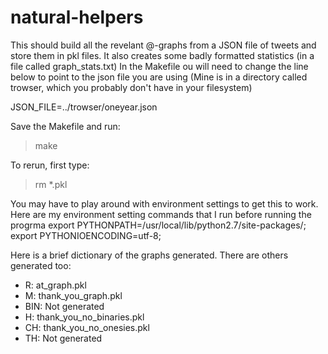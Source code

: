 # natural-helpers
 This should build all the revelant @-graphs from a JSON file of tweets and store them in pkl files.
It also creates some badly formatted statistics (in a file called graph_stats.txt)
In the Makefile ou will need to change the line below to point to the json file you are using 
(Mine is in a directory called trowser, which you probably don't have in your filesystem)

JSON_FILE=../trowser/oneyear.json

Save the Makefile and run:

> make

To rerun, first type:

> rm *.pkl

You may have to play around with environment settings to get this to
work. Here are my environment setting commands that I run before running the progrma
export PYTHONPATH=/usr/local/lib/python2.7/site-packages/;
export PYTHONIOENCODING=utf-8;

Here is a brief dictionary of the graphs generated. There are others
generated too:

* R: at_graph.pkl
* M: thank_you_graph.pkl
* BIN: Not generated
* H: thank_you_no_binaries.pkl
* CH: thank_you_no_onesies.pkl
* TH: Not generated
